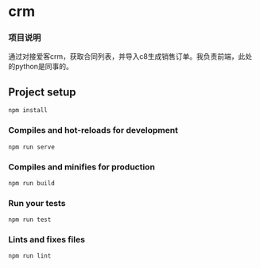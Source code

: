 # crm
### 项目说明
通过对接爱客crm，获取合同列表，并导入c8生成销售订单。我负责前端，此处的python是同事的。

## Project setup
```
npm install
```

### Compiles and hot-reloads for development
```
npm run serve
```

### Compiles and minifies for production
```
npm run build
```

### Run your tests
```
npm run test
```

### Lints and fixes files
```
npm run lint
```
